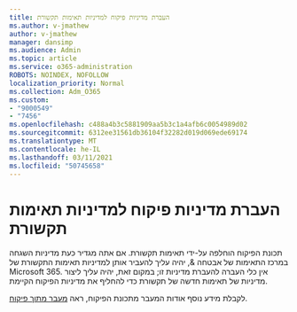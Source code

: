 ```yaml
---
title: העברת מדיניות פיקוח למדיניות תאימות תקשורת
ms.author: v-jmathew
author: v-jmathew
manager: dansimp
ms.audience: Admin
ms.topic: article
ms.service: o365-administration
ROBOTS: NOINDEX, NOFOLLOW
localization_priority: Normal
ms.collection: Adm_O365
ms.custom:
- "9000549"
- "7456"
ms.openlocfilehash: c488a4b3c5881909aa5b3c1a4afb6c0054989d02
ms.sourcegitcommit: 6312ee31561db36104f32282d019d069ede69174
ms.translationtype: MT
ms.contentlocale: he-IL
ms.lasthandoff: 03/11/2021
ms.locfileid: "50745658"
---
```

# <a name="migrate-supervision-policies-to-communication-compliance-policies"></a>העברת מדיניות פיקוח למדיניות תאימות תקשורת

תכונת הפיקוח הוחלפה על-ידי תאימות תקשורת. אם אתה מגדיר כעת מדיניות השגחה במרכז התאימות של אבטחה &, יהיה עליך להעביר אותן למדיניות תאימות התקשורת של Microsoft 365. אין כלי העברה להעברת מדיניות זו; במקום זאת, יהיה עליך ליצור מדיניות של תאימות חדשה של תקשורת כדי להחליף את מדיניות הפיקוח הקיימת.

לקבלת מידע נוסף אודות המעבר מתכונת הפיקוח, ראה [מעבר מתוך פיקוח](https://go.microsoft.com/fwlink/?linkid=2128750).
